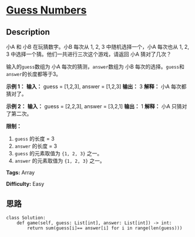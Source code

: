 # [Guess Numbers][title]

## Description

小A 和 小B 在玩猜数字。小B 每次从 1, 2, 3 中随机选择一个，小A 每次也从 1, 2, 3 中选择一个猜。他们一共进行三次这个游戏，请返回
小A 猜对了几次？

输入的`guess`数组为 小A 每次的猜测，`answer`数组为 小B 每次的选择。`guess`和`answer`的长度都等于3。

**示例 1：**
            **输入：** guess = [1,2,3], answer = [1,2,3]    **输出：** 3    **解释：** 小A 每次都猜对了。

**示例 2：**
            **输入：** guess = [2,2,3], answer = [3,2,1]    **输出：** 1    **解释：** 小A 只猜对了第二次。

**限制：**

  1. `guess` 的长度 = 3
  2. `answer` 的长度 = 3
  3. `guess` 的元素取值为 `{1, 2, 3}` 之一。
  4. `answer` 的元素取值为 `{1, 2, 3}` 之一。


**Tags:** Array

**Difficulty:** Easy

## 思路

``` python3
class Solution:
    def game(self, guess: List[int], answer: List[int]) -> int:
        return sum(guess[i]== answer[i] for i in range(len(guess)))
```

[title]: https://leetcode-cn.com/problems/guess-numbers
